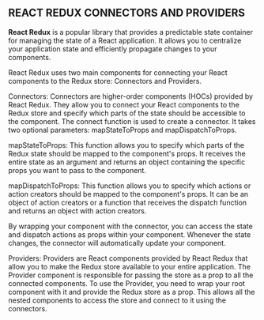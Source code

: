## REACT REDUX CONNECTORS AND PROVIDERS
<strong>React Redux</strong> is a popular library that provides a predictable state container for managing the state of a React application. It allows you to centralize your application state and efficiently propagate changes to your components.

React Redux uses two main components for connecting your React components to the Redux store: Connectors and Providers.

Connectors:
Connectors are higher-order components (HOCs) provided by React Redux. They allow you to connect your React components to the Redux store and specify which parts of the state should be accessible to the component.
The connect function is used to create a connector. It takes two optional parameters: mapStateToProps and mapDispatchToProps.

mapStateToProps: This function allows you to specify which parts of the Redux state should be mapped to the component's props. It receives the entire state as an argument and returns an object containing the specific props you want to pass to the component.

mapDispatchToProps: This function allows you to specify which actions or action creators should be mapped to the component's props. It can be an object of action creators or a function that receives the dispatch function and returns an object with action creators.

By wrapping your component with the connector, you can access the state and dispatch actions as props within your component. Whenever the state changes, the connector will automatically update your component.

Providers:
Providers are React components provided by React Redux that allow you to make the Redux store available to your entire application. The Provider component is responsible for passing the store as a prop to all the connected components.
To use the Provider, you need to wrap your root component with it and provide the Redux store as a prop. This allows all the nested components to access the store and connect to it using the connectors.

